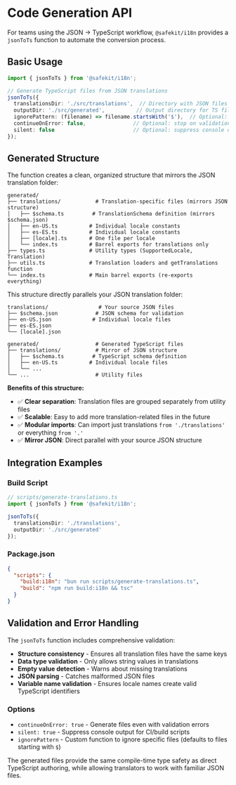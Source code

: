 # Code Generation API

For teams using the JSON → TypeScript workflow, `@safekit/i18n` provides a `jsonToTs` function to automate the conversion process.

## Basic Usage

```typescript
import { jsonToTs } from '@safekit/i18n';

// Generate TypeScript files from JSON translations
jsonToTs({
  translationsDir: './src/translations',  // Directory with JSON files
  outputDir: './src/generated',          // Output directory for TS files
  ignorePattern: (filename) => filename.startsWith('$'),  // Optional: ignore files (default: '$*')
  continueOnError: false,               // Optional: stop on validation errors (default: false)
  silent: false                         // Optional: suppress console output (default: false)
});
```

## Generated Structure

The function creates a clean, organized structure that mirrors the JSON translation folder:

```
generated/
├── translations/           # Translation-specific files (mirrors JSON structure)
│   ├── $schema.ts         # TranslationSchema definition (mirrors $schema.json)
│   ├── en-US.ts          # Individual locale constants
│   ├── es-ES.ts          # Individual locale constants
│   ├── [locale].ts       # One file per locale
│   └── index.ts          # Barrel exports for translations only
├── types.ts              # Utility types (SupportedLocale, Translation)
├── utils.ts              # Translation loaders and getTranslations function
└── index.ts              # Main barrel exports (re-exports everything)
```

This structure directly parallels your JSON translation folder:

```
translations/                # Your source JSON files
├── $schema.json            # JSON schema for validation
├── en-US.json             # Individual locale files
├── es-ES.json
└── [locale].json

generated/                  # Generated TypeScript files
├── translations/           # Mirror of JSON structure
│   ├── $schema.ts         # TypeScript schema definition
│   ├── en-US.ts          # Individual locale files
│   └── ...
└── ...                     # Utility files
```

**Benefits of this structure:**
- ✅ **Clear separation**: Translation files are grouped separately from utility files
- ✅ **Scalable**: Easy to add more translation-related files in the future  
- ✅ **Modular imports**: Can import just translations `from './translations'` or everything `from '.'`
- ✅ **Mirror JSON**: Direct parallel with your source JSON structure

## Integration Examples

### Build Script

```typescript
// scripts/generate-translations.ts
import { jsonToTs } from '@safekit/i18n';

jsonToTs({
  translationsDir: './translations',
  outputDir: './src/generated'
});
```

### Package.json

```json
{
  "scripts": {
    "build:i18n": "bun run scripts/generate-translations.ts",
    "build": "npm run build:i18n && tsc"
  }
}
```

## Validation and Error Handling

The `jsonToTs` function includes comprehensive validation:

- **Structure consistency** - Ensures all translation files have the same keys
- **Data type validation** - Only allows string values in translations
- **Empty value detection** - Warns about missing translations
- **JSON parsing** - Catches malformed JSON files
- **Variable name validation** - Ensures locale names create valid TypeScript identifiers

### Options

- `continueOnError: true` - Generate files even with validation errors
- `silent: true` - Suppress console output for CI/build scripts
- `ignorePattern` - Custom function to ignore specific files (defaults to files starting with `$`)

The generated files provide the same compile-time type safety as direct TypeScript authoring, while allowing translators to work with familiar JSON files.